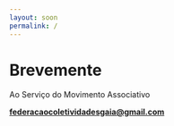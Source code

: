 ```yaml
---
layout: soon
permalink: /
---
```


# Brevemente
Ao Serviço do Movimento Associativo

**federacaocoletividadesgaia@gmail.com**

